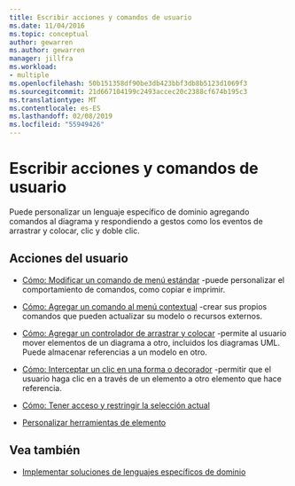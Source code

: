 ```yaml
---
title: Escribir acciones y comandos de usuario
ms.date: 11/04/2016
ms.topic: conceptual
author: gewarren
ms.author: gewarren
manager: jillfra
ms.workload:
- multiple
ms.openlocfilehash: 50b151358df90be3db423bbf3db8b5123d1069f3
ms.sourcegitcommit: 21d667104199c2493accec20c2388cf674b195c3
ms.translationtype: MT
ms.contentlocale: es-ES
ms.lasthandoff: 02/08/2019
ms.locfileid: "55949426"
---
```

# <a name="writing-user-commands-and-actions"></a>Escribir acciones y comandos de usuario
Puede personalizar un lenguaje específico de dominio agregando comandos al diagrama y respondiendo a gestos como los eventos de arrastrar y colocar, clic y doble clic.

## <a name="user-actions"></a>Acciones del usuario

-   [Cómo: Modificar un comando de menú estándar](../modeling/how-to-modify-a-standard-menu-command-in-a-domain-specific-language.md) -puede personalizar el comportamiento de comandos, como copiar e imprimir.

-   [Cómo: Agregar un comando al menú contextual](../modeling/how-to-add-a-command-to-the-shortcut-menu.md) -crear sus propios comandos que pueden actualizar su modelo o recursos externos.

-   [Cómo: Agregar un controlador de arrastrar y colocar](../modeling/how-to-add-a-drag-and-drop-handler.md) -permite al usuario mover elementos de un diagrama a otro, incluidos los diagramas UML. Puede almacenar referencias a un modelo en otro.

-   [Cómo: Interceptar un clic en una forma o decorador](../modeling/how-to-intercept-a-click-on-a-shape-or-decorator.md) -permitir que el usuario haga clic en a través de un elemento a otro elemento que hace referencia.

-   [Cómo: Tener acceso y restringir la selección actual](../modeling/how-to-access-and-constrain-the-current-selection.md)

-   [Personalizar herramientas de elemento](../modeling/customizing-element-tools.md)

## <a name="see-also"></a>Vea también

- [Implementar soluciones de lenguajes específicos de dominio](../modeling/deploying-domain-specific-language-solutions.md)
